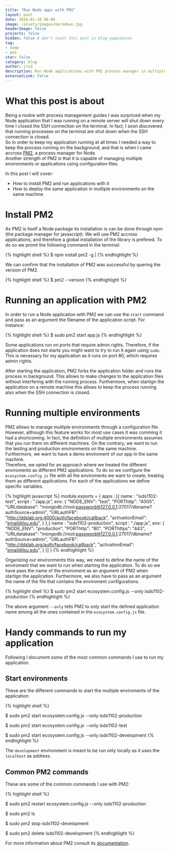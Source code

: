 ```yaml
---
title: "Run Node apps with PM2"
layout: post
date: 2018-01-10 08:00
image: /assets/images/markdown.jpg
headerImage: false
projects: false
hidden: false # don't count this post in blog pagination
tag:
- node
- pm2
star: false
category: blog
author: jrod
description: Run Node applications with PM2 process manager in multiple environments
externalLink: false
---
```


# What this post is about
Being a rookie with process management guides I was surpriced when my Node application that I was running on a remote server will shut down every time I closed the SSH connection on the terminal. In fact, I soon discovered that running processes on the terminal are shut down when the SSH connection is closed.  
So in order to keep my application running at all times I needed a way to keep the process running on the background, and that is when I came accross [PM2](http://pm2.keymetrics.io), a process manager for Node.  
Another strength of PM2 is that it is capable of managing multiple environments or applications using configuration files.  

In this post I will cover:  
- How to install PM2 and run applications with it  
- How to deploy the same application in multiple environments on the same machine  

# Install PM2
As PM2 is itself a Node package its installation is can be done through npm (the package manager for javascript). We will use PM2 accross applications, and therefore a global installation of the library is prefered. To do so we promt the following command in the terminal:  

{% highlight shell %}
$ npm install pm2 -g |
{% endhighlight %}

We can confirm that the installation of PM2 was successful by quering the version of PM2.  

{% highlight shell %}
$ pm2 --version
{% endhighlight %}

# Running an application with PM2
In order to run a Node application with PM2 we can use the ```start``` command and pass as an argument the filename of the application script. For instance: 

{% highlight shell %}
$ sudo pm2 start app.js
{% endhighlight %}

Some applications run on ports that require admin rights. Therefore, if the application does not starts you might want to try to run it again using ```sudo```. This is necessary for my application as it runs on port 80, which requires admin rights.  

After starting the application, PM2 forks the application folder and runs the process in background. This allows to make changes to the application files without interfering with the running process. Furthermore, when startign the application on a remote machine this allows to keep the process running also when the SSH connection is closed.  

# Running multiple environments
PM2 allows to manage multiple environments through a configuration file. However, although this feature works for most use cases it was comming it had a shortcoming. In fact, the definition of multiple environments assumes that you run them on different machines. On the contrary, we want to run the testing and production environments on the same machine. Furthermore, we want to have a demo enviroment of our app in the same machine.  
Therefore, we opted for an approach where we treated the different enviroments as different PM2 applications. To do so we configure the ```ecosystem.config.js``` file with all the enviroments we want to create, treating them as different applications. For each of the applications we define specific variables.

{% highlight javascript %}
module.exports = {
  apps : [{
    name        : "isds1102-test",
    script      : "./app.js",
    env: {
      "NODE_ENV": "test",
      "PORThttp": "4000",
      "URLdatabase": "mongodb://root:password@127.0.0.1:27017/dbname?authSource=admin",
      "URLauthFB": "http://ddslab.org:4000/auth/facebook/callback",
      "activationEmail": "email@lsu.edu",
    }
  },{
    name       : "isds1102-production",
    script     : "./app.js",
    env: {
      "NODE_ENV": "production",
      "PORThttp": "80",
      "PORThttps": "443",
      "URLdatabase": "mongodb://root:password@127.0.0.1:27017/dbname?authSource=admin",
      "URLauthFB": "http://ddslab.org/auth/facebook/callback",
      "activationEmail": "email@lsu.edu",
    }
  }]
}
{% endhighlight %}

Organizing our environments this way, we need to define the name of the enviroment that we want to run when starting the application. To do so we have pass the name of the enviroment as an argument of PM2 when startign the application. Furthermore, we also have to pass as an argument the name of the file that contains the enviroment configurations.  

{% highlight shell %}
$ sudo pm2 start ecosystem.config.js --only isds1102-production
{% endhighlight %}

The above argument ```--only``` tells PM2 to only start the defined application name among all the ones contained in the ```ecosystem.config.js``` file.

# Handy commands to run my application
Following I document some of the most common commands I use to run my application.  

## Start environments
These are the different commands to start the multiple enviroments of the application:

{% highlight shell %}
<!-- production environment -->
$ sudo pm2 start ecosystem.config.js --only isds1102-production

<!-- test environment -->
$ sudo pm2 start ecosystem.config.js --only isds1102-test

<!-- development enviroment -->
$ sudo pm2 start ecosystem.config.js --only isds1102-development
{% endhighlight %}

The ```development``` environment is meant to be run only locally as it uses the ```localhost``` as address.

## Common PM2 commands
These are some of the common commands I use with PM2:

{% highlight shell %}
<!-- restart an application -->
$ sudo pm2 restart ecosystem.config.js --only isds1102-production

<!-- list all the running applications -->
$ sudo pm2 ls

<!-- stop an application -->
$ sudo pm2 stop isds1102-development

<!-- delete an application -->
$ sudo pm2 delete isds1102-development
{% endhighlight %}

For more information about PM2 consult its [documentation](http://pm2.keymetrics.io/docs/usage/cluster-mode/).

